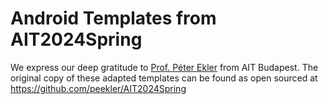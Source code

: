 # Android Templates from AIT2024Spring

We express our deep gratitude to [Prof. Péter Ekler](https://github.com/peekler) from AIT Budapest. The original copy of these adapted templates can be found as open sourced at https://github.com/peekler/AIT2024Spring
